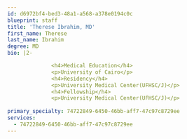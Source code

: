```yaml
---
id: d6972bf4-bed3-48a1-a568-a378e0194c0c
blueprint: staff
title: 'Therese Ibrahim, MD'
first_name: Therese
last_name: Ibrahim
degree: MD
bio: |2-

              <h4>Medical Education</h4>
              <p>University of Cairo</p>
              <h4>Residency</h4>
              <p>University Medical Center(UFHSC/J)</p>
              <h4>Fellowship</h4>
              <p>University Medical Center(UFHSC/J)</p>
          
primary_specialty: 74722849-6450-46bb-aff7-47c97c8729ee
services:
  - 74722849-6450-46bb-aff7-47c97c8729ee
---
```

